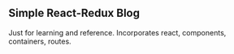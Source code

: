 ## Simple React-Redux Blog
Just for learning and reference. Incorporates react, components, containers, routes.



